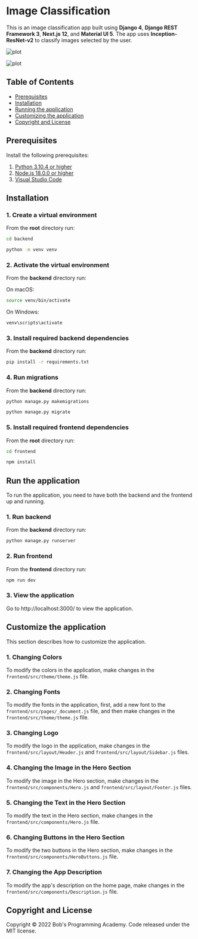# Image Classification

This is an image classification app built using **Django 4**, **Django REST Framework 3**, **Next.js 12**, and **Material UI 5**. The app uses **Inception-ResNet-v2** to classify images selected by the user.

![plot](https://github.com/BobsProgrammingAcademy/Image-Classification-App-Layout-Customization/blob/master/frontend/public/images/dark.png?raw=true)

![plot](https://github.com/BobsProgrammingAcademy/Image-Classification-App-Layout-Customization/blob/master/frontend/public/images/image_classification.png?raw=true)


## Table of Contents 
- [Prerequisites](#prerequisites)
- [Installation](#installation)
- [Running the application](#run-the-application)
- [Customizing the application](#customize-the-application)
- [Copyright and License](#copyright-and-license)


## Prerequisites

Install the following prerequisites:

1. [Python 3.10.4 or higher](https://www.python.org/downloads/)
2. [Node.js 18.0.0 or higher](https://nodejs.org/en/)
3. [Visual Studio Code](https://code.visualstudio.com/download)

## Installation

### 1. Create a virtual environment

From the **root** directory run:

```bash
cd backend
```

```bash
python -m venv venv
```

### 2. Activate the virtual environment

From the **backend** directory run:

On macOS:

```bash
source venv/bin/activate
```

On Windows:

```bash
venv\scripts\activate
```

### 3. Install required backend dependencies

From the **backend** directory run:

```bash
pip install -r requirements.txt
```

### 4. Run migrations

From the **backend** directory run:

```bash
python manage.py makemigrations
```

```bash
python manage.py migrate
```

### 5. Install required frontend dependencies

From the **root** directory run:

```bash
cd frontend
```

```bash
npm install
```

## Run the application

To run the application, you need to have both the backend and the frontend up and running.

### 1. Run backend

From the **backend** directory run:

```bash
python manage.py runserver
```

### 2. Run frontend

From the **frontend** directory run:

```bash
npm run dev
```

### 3. View the application

Go to http://localhost:3000/ to view the application.

## Customize the application

This section describes how to customize the application. 

### 1. Changing Colors

To modify the colors in the application, make changes in the ```frontend/src/theme/theme.js``` file.

### 2. Changing Fonts

To modify the fonts in the application, first, add a new font to the ```frontend/src/pages/_document.js``` file, and then make changes in the ```frontend/src/theme/theme.js``` file.

### 3. Changing Logo

To modify the logo in the application, make changes in the ```frontend/src/layout/Header.js``` and ```frontend/src/layout/Sidebar.js``` files.

### 4. Changing the Image in the Hero Section

To modify the image in the Hero section, make changes in the ```frontend/src/components/Hero.js``` and ```frontend/src/layout/Footer.js``` files.

### 5. Changing the Text in the Hero Section

To modify the text in the Hero section, make changes in the ```frontend/src/components/Hero.js``` file.

### 6. Changing Buttons in the Hero Section

To modify the two buttons in the Hero section, make changes in the ```frontend/src/components/HeroButtons.js``` file.

### 7. Changing the App Description

To modify the app's description on the home page, make changes in the ```frontend/src/components/Description.js``` file.

## Copyright and License

Copyright © 2022 Bob's Programming Academy. Code released under the MIT license.
